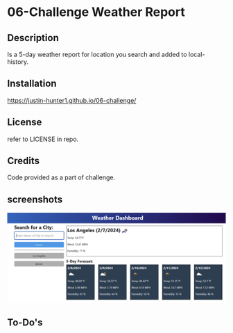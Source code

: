 # 06-Challenge Weather Report 

## Description

Is a 5-day weather report for location you search and added to local-history.


## Installation

https://justin-hunter1.github.io/06-challenge/


## License

refer to LICENSE in repo.


## Credits

Code provided as a part of challenge.


## screenshots

![](assets/images/ss-1.png)


## To-Do's

